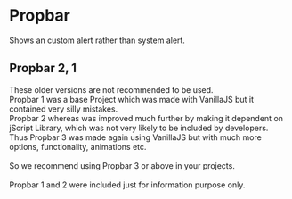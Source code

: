# Propbar
Shows an custom alert rather than system alert.

## Propbar 2, 1
These older versions are not recommended to be used.<br />
Propbar 1 was a base Project which was made with VanillaJS but it contained very silly mistakes.<br />
Propbar 2 whereas was improved much further by making it dependent on jScript Library, which was not very likely to be included by developers.<br />
Thus Propbar 3 was made again using VanillaJS but with much more options, functionality, animations etc.<br /><br />
So we recommend using Propbar 3 or above in your projects.<br /><br />
Propbar 1 and 2 were included just for information purpose only.
